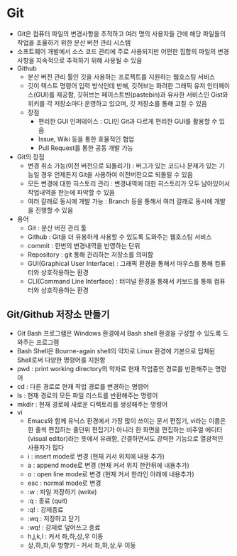 # Git
- Git은 컴퓨터 파일의 변경사항을 추적하고 여러 명의 사용자들 간에 해당 파일들의 작업을 조율하기 위한 분산 버전 관리 시스템 
- 소프트웨어 개발에서 소스 코드 관리에 주로 사용되지만 어떤한 집합의 파일의 변경사항을 지속적으로 추적하기 위해 사용될 수 있음 
- Github
  - 분산 버전 관리 툴인 깃을 사용하는 프로젝트를 지원하는 웹호스팅 서비스 
  - 깃이 텍스트 명령어 입력 방식인데 반해, 깃허브는 화려한 그래픽 유저 인터페이스(GUI)를 제공함, 깃허브는 페이스트빈(pastebin)과 유사한 서비스인 Gist와 위키를 각 저장소마다 운영하고 있으며, 깃 저장소를 통해 고칠 수 있음 
  - 장점
    - 편리한 GUI 인퍼테이스 : CLI인 Git과 다르게 편리한 GUI를 활용할 수 있음 
    - Issue, Wiki 등을 통한 효율적인 협업
    - Pull Request를 통한 공동 개발 가능 
- Git의 장점
  - 변경 취소 가능(이전 버전으로 되돌리기) : 버그가 있는 코드나 문제가 있는 기능일 경우 언제든지 Git을 사용하여 이전버전으로 되돌릴 수 있음
  - 모든 변경에 대한 히스토리 관리 : 변경내역에 대한 히스토리가 모두 남아있어서 작업내역을 한눈에 파악할 수 있음 
  - 여러 갈래로 동시에 개발 가능 : Branch 등을 통해서 여러 갈래로 동시에 개발을 진행할 수 있음 
- 용어
  - Git : 분산 버전 관리 툴
  - Github : Git을 더 유용하게 사용할 수 있도록 도와주는 웹호스팅 서비스
  - commit : 한번의 변경내역을 반영하는 단위
  - Repository : git 통해 관리하는 저장소를 의미함
  - GUI(Graphical User Interface) : 그래픽 환경을 통해서 마우스를 통해 컴퓨터와 상호작용하는 환경
  - CLI(Command Line Interface) : 터미널 환경을 통해서 키보드를 통해 컴퓨터와 상호작용하는 환경 

## Git/Github 저장소 만들기 
- Git Bash 프로그램은 Windows 환경에서 Bash shell 환경을 구성할 수 있도록 도와주는 프로그램
- Bash Shell은 Bourne-again shell의 약자로 Linux 환경에 기본으로 탑재된 Shell로써 다양한 명령어를 지원함 
- pwd : print working directory의 약자로 현재 작업중인 경로를 반환해주는 명령어
- cd : 다른 경로로 현재 작업 경로를 변경하는 명령어 
- ls : 현재 경로의 모든 파일 리스트를 반환해주는 명령어
- mkdir : 현재 경로에 새로운 디렉토리를 생성해주는 명령어 
- vi
  - Emacs와 함께 유닉스 환경에서 가장 많이 쓰이는 문서 편집기, vi라는 이름은 한 줄씩 편집하는 줄단위 편집기가 아니라 한 화면을 편집하는 비주얼 에디터(visual editor)라는 뜻에서 유래함, 간결하면서도 강력한 기능으로  열광적인 사용자가 많다 
  - i : insert mode로 변경 (현재 커서 위치에 내용 추가)
  - a : append mode로 변경 (현재 커서 위치 한칸뒤에 내용추가)
  - o : open line mode로 변경 (현재 커서 한라인 아래에 내용추가)
  - esc : normal mode로 변경
  - :w : 파일 저장하기 (write)
  - :q : 종료 (quit)
  - :q! : 강제종료
  - :wq : 저장하고 닫기
  - :wq! : 강제로 덮어쓰고 종료
  - h,j,k,l : 커서 좌,하,상,우 이동
  - 상,하,좌,우 방향키 - 커서 좌,하,상,우 이동 
